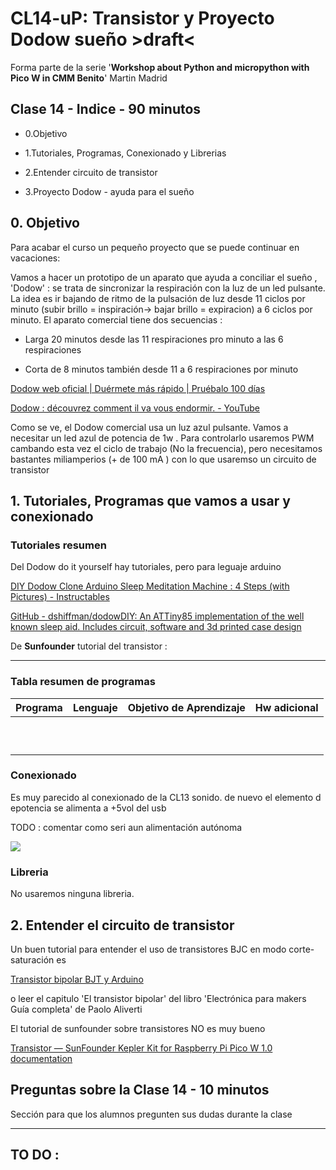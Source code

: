 # CL14-uP: Transistor y Proyecto Dodow sueño >draft<

Forma parte de la serie '**Workshop about Python and micropython with Pico W in CMM Benito**' Martin Madrid

## Clase 14 - Indice - 90 minutos

- 0.Objetivo

- 1.Tutoriales, Programas, Conexionado y Librerias

- 2.Entender circuito de transistor

- 3.Proyecto Dodow - ayuda para el sueño

## 0. Objetivo

Para acabar el curso un pequeño proyecto que se puede continuar en vacaciones:

Vamos a hacer un prototipo de un aparato que ayuda a conciliar el sueño , 'Dodow' : se trata de sincronizar la respiración con la luz de un led pulsante. La idea es ir bajando de ritmo de la pulsación de luz desde 11 ciclos por minuto  (subir brillo = inspiración-> bajar brillo = expiracion)  a 6 ciclos por minuto. El aparato comercial tiene dos secuencias :

- Larga 20 minutos desde las 11 respiraciones pro minuto a las 6 respiraciones

- Corta de 8 minutos también desde 11 a 6 respiraciones por minuto

[Dodow web oficial | Duérmete más rápido | Pruébalo 100 días](https://www.mydodow.com/dodow/es-es/bundles)

[Dodow : découvrez comment il va vous endormir. - YouTube](https://youtu.be/kY5L8FCDVtc)

Como se ve, el Dodow comercial usa un luz azul pulsante. Vamos a necesitar un led azul de potencia de 1w . Para controlarlo usaremos PWM cambando esta vez el ciclo de trabajo (No la frecuencia), pero necesitamos bastantes miliamperios (+ de 100 mA ) con lo que usaremso un circuito de transistor

## 1. Tutoriales, Programas que vamos a usar y conexionado

### Tutoriales resumen

Del Dodow do it yourself hay tutoriales, pero para leguaje arduino

[DIY Dodow Clone Arduino Sleep Meditation Machine : 4 Steps (with Pictures) - Instructables](https://www.instructables.com/DIY-Dodow-Clone-Arduino-Sleep-Meditation-Machine/)

[GitHub - dshiffman/dodowDIY: An ATTiny85 implementation of the well known sleep aid. Includes circuit, software and 3d printed case design](https://github.com/dshiffman/dodowDIY/tree/main)

De **Sunfounder** tutorial del transistor : 

----

### Tabla resumen de programas

| Programa | Lenguaje | Objetivo de Aprendizaje | Hw adicional |
| -------- | -------- | ----------------------- | ------------ |
|          |          |                         |              |
|          |          |                         |              |
|          |          |                         |              |
|          |          |                         |              |
|          |          |                         |              |
|          |          |                         |              |
|          |          |                         |              |
|          |          |                         |              |
|          |          |                         |              |
|          |          |                         |              |

### Conexionado

Es muy parecido al conexionado de la CL13 sonido. de nuevo el elemento d epotencia se alimenta a +5vol del usb

TODO : comentar como seri aun alimentación autónoma

![](C:\Users\josec\OneDrive\Documentos\GitHub\2425_CL14_Transistor_Dodow\picow_tnpn_led1w_bb.png)

### Libreria

No usaremos ninguna libreria.

## 2. Entender el circuito de transistor

Un buen tutorial para entender el uso de transistores BJC en modo corte-saturación es

[Transistor bipolar BJT y Arduino](https://programarfacil.com/blog/arduino-blog/transistor-bipolar-bjt-npn/)

o leer el capitulo 'El transistor bipolar' del libro 'Electrónica para makers Guía completa' de Paolo Aliverti

El tutorial de sunfounder sobre transistores NO es muy bueno

[Transistor &mdash; SunFounder Kepler Kit for Raspberry Pi Pico W 1.0 documentation](https://docs.sunfounder.com/projects/kepler-kit/en/latest/component/component_transistor.html)

## Preguntas sobre la Clase 14 - 10 minutos

Sección para que los alumnos pregunten sus dudas durante la clase

---

## TO DO :
